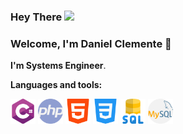 ### Hey There <img src="https://media.giphy.com/media/hvRJCLFzcasrR4ia7z/giphy.gif" width="25px">

### Welcome, I'm Daniel Clemente 👋 

**I'm Systems Engineer**.


**Languages and tools:**

<code><img height="40" src="https://raw.githubusercontent.com/DanielDmx/DanielDmx/main/assets/C%20sharp.png"></code>
<code><img height="40" src="https://raw.githubusercontent.com/DanielDmx/DanielDmx/main/assets/PHPH.png"></code>
<code><img height="40" src="https://raw.githubusercontent.com/DanielDmx/DanielDmx/main/assets/HTML.png"></code>
<code><img height="40" src="https://raw.githubusercontent.com/DanielDmx/DanielDmx/main/assets/CSS.png"></code>
<code><img height="40" src="https://raw.githubusercontent.com/DanielDmx/DanielDmx/main/assets/SQL.png"></code>
<code><img height="40" src="https://raw.githubusercontent.com/DanielDmx/DanielDmx/main/assets/MYSQL.png"></code>

<!--
**DanielDmx/DanielDmx** is a ✨ _special_ ✨ repository because its `README.md` (this file) appears on your GitHub profile.

Here are some ideas to get you started:

**languages and tools:**  

- 🔭 I’m currently working on ...
- 🌱 I’m currently learning ...
- 👯 I’m looking to collaborate on ...
- 🤔 I’m looking for help with ...
- 💬 Ask me about ...
- 📫 How to reach me: ...
- 😄 Pronouns: ...
- ⚡ Fun fact: ...
-->
